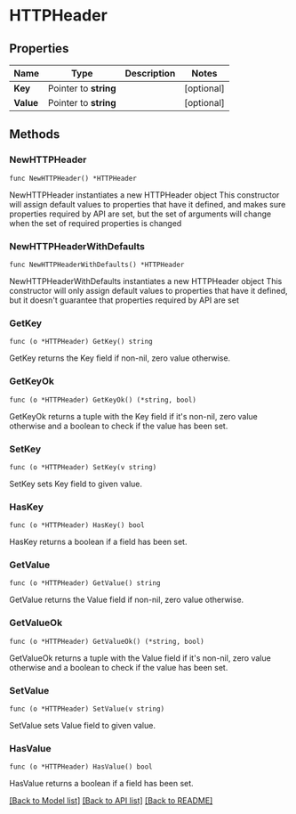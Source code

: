 # HTTPHeader

## Properties

Name | Type | Description | Notes
------------ | ------------- | ------------- | -------------
**Key** | Pointer to **string** |  | [optional] 
**Value** | Pointer to **string** |  | [optional] 

## Methods

### NewHTTPHeader

`func NewHTTPHeader() *HTTPHeader`

NewHTTPHeader instantiates a new HTTPHeader object
This constructor will assign default values to properties that have it defined,
and makes sure properties required by API are set, but the set of arguments
will change when the set of required properties is changed

### NewHTTPHeaderWithDefaults

`func NewHTTPHeaderWithDefaults() *HTTPHeader`

NewHTTPHeaderWithDefaults instantiates a new HTTPHeader object
This constructor will only assign default values to properties that have it defined,
but it doesn't guarantee that properties required by API are set

### GetKey

`func (o *HTTPHeader) GetKey() string`

GetKey returns the Key field if non-nil, zero value otherwise.

### GetKeyOk

`func (o *HTTPHeader) GetKeyOk() (*string, bool)`

GetKeyOk returns a tuple with the Key field if it's non-nil, zero value otherwise
and a boolean to check if the value has been set.

### SetKey

`func (o *HTTPHeader) SetKey(v string)`

SetKey sets Key field to given value.

### HasKey

`func (o *HTTPHeader) HasKey() bool`

HasKey returns a boolean if a field has been set.

### GetValue

`func (o *HTTPHeader) GetValue() string`

GetValue returns the Value field if non-nil, zero value otherwise.

### GetValueOk

`func (o *HTTPHeader) GetValueOk() (*string, bool)`

GetValueOk returns a tuple with the Value field if it's non-nil, zero value otherwise
and a boolean to check if the value has been set.

### SetValue

`func (o *HTTPHeader) SetValue(v string)`

SetValue sets Value field to given value.

### HasValue

`func (o *HTTPHeader) HasValue() bool`

HasValue returns a boolean if a field has been set.


[[Back to Model list]](../README.md#documentation-for-models) [[Back to API list]](../README.md#documentation-for-api-endpoints) [[Back to README]](../README.md)


